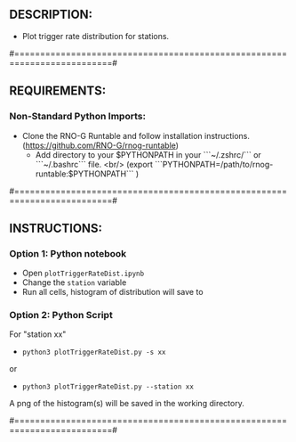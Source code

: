 ## DESCRIPTION:

* Plot trigger rate distribution for stations. 

#=========================================================================#

## REQUIREMENTS:
### Non-Standard Python Imports:
* Clone the RNO-G Runtable and follow installation instructions. (https://github.com/RNO-G/rnog-runtable)
  * Add directory to your $PYTHONPATH in your ```~/.zshrc/``` or ```~/.bashrc``` file. <br/> (export ```PYTHONPATH=/path/to/rnog-runtable:$PYTHONPATH``` )


#=========================================================================#

## INSTRUCTIONS:

### Option 1: Python notebook
* Open ```plotTriggerRateDist.ipynb```
* Change the ```station``` variable
* Run all cells, histogram of distribution will save to 

### Option 2: Python Script
For "station xx"

* ```python3 plotTriggerRateDist.py -s xx```
  
or

* ```python3 plotTriggerRateDist.py --station xx```

A png of the histogram(s) will be saved in the working directory.

#=========================================================================#
